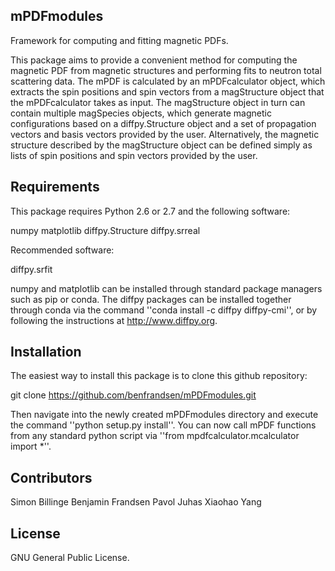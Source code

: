 ## mPDFmodules

Framework for computing and fitting magnetic PDFs.

This package aims to provide a convenient method for computing the magnetic PDF from magnetic structures and performing fits to neutron total scattering data. The mPDF is calculated by an mPDFcalculator object, which extracts the spin positions and spin vectors from a magStructure object that the mPDFcalculator takes as input. The magStructure object in turn can contain multiple magSpecies objects, which generate magnetic configurations based on a diffpy.Structure object and a set of propagation vectors and basis vectors provided by the user. Alternatively, the magnetic structure described by the magStructure object can be defined simply as lists of spin positions and spin vectors provided by the user.


## Requirements

This package requires Python 2.6 or 2.7 and the following software:

numpy
matplotlib
diffpy.Structure
diffpy.srreal

Recommended software:

diffpy.srfit

numpy and matplotlib can be installed through standard package managers such as pip or conda. The diffpy packages can be installed together through conda via the command ''conda install -c diffpy diffpy-cmi'', or by following the instructions at http://www.diffpy.org.

## Installation

The easiest way to install this package is to clone this github repository:

git clone https://github.com/benfrandsen/mPDFmodules.git

Then navigate into the newly created mPDFmodules directory and execute the command ''python setup.py install''. You can now call mPDF functions from any standard python script via ''from mpdfcalculator.mcalculator import *''.


## Contributors

Simon Billinge
Benjamin Frandsen
Pavol Juhas
Xiaohao Yang

## License

GNU General Public License.
